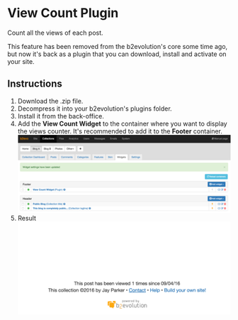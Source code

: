 # View Count Plugin

Count all the views of each post.

This feature has been removed from the b2evolution's core some time ago, but now it's back as a plugin that you can download, install and activate on your site.

## Instructions

1. Download the .zip file.
2. Decompress it into your b2evolution's plugins folder.
3. Install it from the back-office.
4. Add the **View Count Widget** to the container where you want to display the views counter. It's recommended to add it to the **Footer** container.
![Add view count to widget](screenshots/view_count_plugin_01.png)
5. Result
![View count](screenshots/view_count_plugin_02.png)

